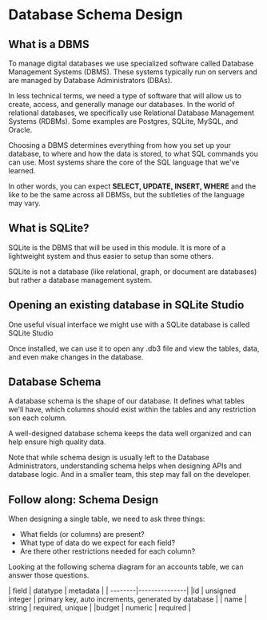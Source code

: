# Database Schema Design

## What is a DBMS

To manage digital databases we use specialized software called Database Management Systems (DBMS). These systems typically run on servers and are managed by Database Administrators (DBAs).

In less technical terms, we need a type of software that will allow us to create, access, and generally manage our databases. In the world of relational databases, we specifically use Relational Database Management Systems (RDBMs). Some examples are Postgres, SQLite, MySQL, and Oracle.

Choosing a DBMS determines everything from how you set up your database, to where and how the data is stored, to what SQL commands you can use. Most systems share the core of the SQL language that we've learned.

In other words, you can expect **SELECT, UPDATE, INSERT, WHERE** and the like to be the same across all DBMSs, but the subtleties of the language may vary.

## What is SQLite?

SQLite is the DBMS that will be used in this module. It is more of a lightweight system and thus easier to setup than some others.

SQLite is not a database (like relational, graph, or document are databases) but rather a database management system.

## Opening an existing database in SQLite Studio

One useful visual interface we might use with a SQLite database is called SQLite Studio

Once installed, we can use it to open any .db3 file and view the tables, data, and even make changes in the database.

## Database Schema

A database schema is the shape of our database. It defines what tables we'll have, which columns should exist within the tables and any restriction son each column.

A well-designed database schema keeps the data well organized and can help ensure high quality data.

Note that while schema design is usually left to the Database Administrators, understanding schema helps when designing APIs and database logic. And in a smaller team, this step may fall on the developer.

## Follow along: Schema Design

When designing a single table, we need to ask three things:

* What fields (or columns) are present?
* What type of data do we expect for each field?
* Are there other restrictions needed for each column?

Looking at the following schema diagram for an accounts table, we can answer those questions.

| field | datatype | metadata |
| --------|---------------|
|id | unsigned integer | primary key, auto increments, generated by database |
| name | string | required, unique |
|budget | numeric | required |
